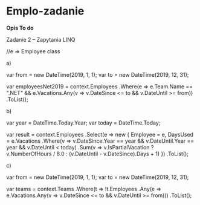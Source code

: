 ﻿# Emplo-zadanie

**Opis To do**

Zadanie 2 – Zapytania LINQ

//e => Employee class

a) 

var from = new DateTime(2019, 1, 1);
var to = new DateTime(2019, 12, 31);

var employeesNet2019 = context.Employees
    .Where(e => e.Team.Name == ".NET"
        && e.Vacations.Any(v => v.DateSince <= to && v.DateUntil >= from))
    .ToList();

b)

var year = DateTime.Today.Year;
var today = DateTime.Today;

var result = context.Employees
    .Select(e => new {
        Employee = e,
        DaysUsed = e.Vacations
            .Where(v => v.DateSince.Year == year
                     && v.DateUntil.Year == year
                     && v.DateUntil < today)
            .Sum(v => v.IsPartialVacation 
                ? v.NumberOfHours / 8.0 
                : (v.DateUntil - v.DateSince).Days + 1)
    })
    .ToList();

c)

var from = new DateTime(2019, 1, 1);
var to = new DateTime(2019, 12, 31);

var teams = context.Teams
    .Where(t => !t.Employees
        .Any(e => e.Vacations.Any(v => v.DateSince <= to && v.DateUntil >= from)))
    .ToList();

